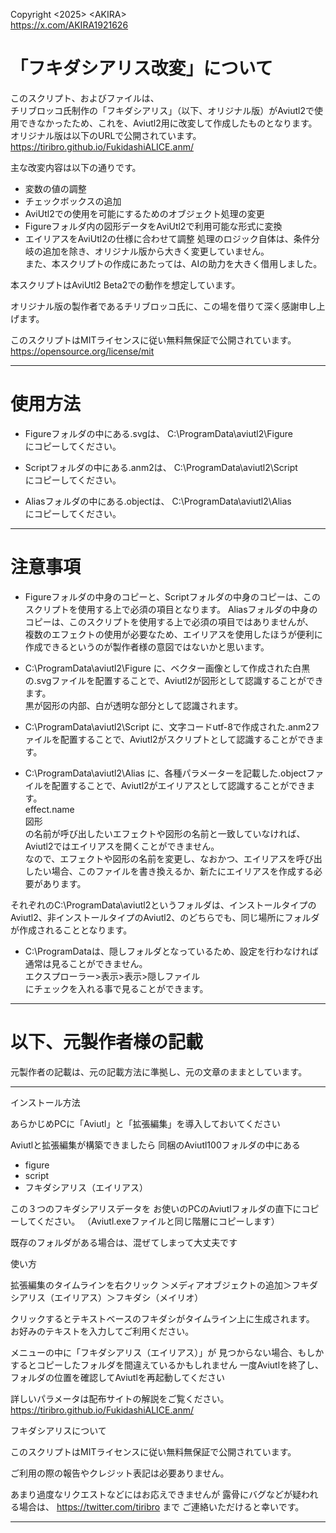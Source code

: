 Copyright \<2025> \<AKIRA>  
https://x.com/AKIRA1921626

# 「フキダシアリス改変」について

このスクリプト、およびファイルは、  
チリブロッコ氏制作の「フキダシアリス」（以下、オリジナル版）がAviutl2で使用できなかったため、これを、Aviutl2用に改変して作成したものとなります。  
オリジナル版は以下のURLで公開されています。  
https://tiribro.github.io/FukidashiALICE.anm/

主な改変内容は以下の通りです。
- 変数の値の調整
- チェックボックスの追加
- AviUtl2での使用を可能にするためのオブジェクト処理の変更
- Figureフォルダ内の図形データをAviUtl2で利用可能な形式に変換
- エイリアスをAviUtl2の仕様に合わせて調整
処理のロジック自体は、条件分岐の追加を除き、オリジナル版から大きく変更していません。  
また、本スクリプトの作成にあたっては、AIの助力を大きく借用しました。  

本スクリプトはAviUtl2 Beta2での動作を想定しています。  

オリジナル版の製作者であるチリブロッコ氏に、この場を借りて深く感謝申し上げます。  

このスクリプトはMITライセンスに従い無料無保証で公開されています。  
https://opensource.org/license/mit

-----

# 使用方法

- Figureフォルダの中にある.svgは、
C:\ProgramData\aviutl2\Figure  
にコピーしてください。

- Scriptフォルダの中にある.anm2は、
C:\ProgramData\aviutl2\Script  
にコピーしてください。

- Aliasフォルダの中にある.objectは、
C:\ProgramData\aviutl2\Alias  
にコピーしてください。

-----

# 注意事項

- Figureフォルダの中身のコピーと、Scriptフォルダの中身のコピーは、このスクリプトを使用する上で必須の項目となります。
Aliasフォルダの中身のコピーは、このスクリプトを使用する上で必須の項目ではありませんが、  
複数のエフェクトの使用が必要なため、エイリアスを使用したほうが便利に作成できるというのが製作者様の意図ではないかと思います。  

- C:\ProgramData\aviutl2\Figure
に、ベクター画像として作成された白黒の.svgファイルを配置することで、Aviutl2が図形として認識することができます。  
黒が図形の内部、白が透明な部分として認識されます。  

- C:\ProgramData\aviutl2\Script
に、文字コードutf-8で作成された.anm2ファイルを配置することで、Aviutl2がスクリプトとして認識することができます。  

- C:\ProgramData\aviutl2\Alias
に、各種パラメーターを記載した.objectファイルを配置することで、Aviutl2がエイリアスとして認識することができます。  
effect.name  
図形  
の名前が呼び出したいエフェクトや図形の名前と一致していなければ、Aviutl2ではエイリアスを開くことができません。  
なので、エフェクトや図形の名前を変更し、なおかつ、エイリアスを呼び出したい場合、このファイルを書き換えるか、新たにエイリアスを作成する必要があります。  

それぞれのC:\ProgramData\aviutl2というフォルダは、インストールタイプのAviutl2、非インストールタイプのAviutl2、のどちらでも、同じ場所にフォルダが作成されることとなります。  

- C:\ProgramDataは、隠しフォルダとなっているため、設定を行わなければ通常は見ることができません。  
エクスプローラー>表示>表示>隠しファイル  
にチェックを入れる事で見ることができます。  

------

# 以下、元製作者様の記載
元製作者の記載は、元の記載方法に準拠し、元の文章のままとしています。

-----


インストール方法

あらかじめPCに「Aviutl」と「拡張編集」を導入しておいてください

Aviutlと拡張編集が構築できましたら
同梱のAviutl100フォルダの中にある

- figure
- script
- フキダシアリス（エイリアス）

この３つのフキダシアリスデータを
お使いのPCのAviutlフォルダの直下にコピーしてください。
（Aviutl.exeファイルと同じ階層にコピーします）

既存のフォルダがある場合は、混ぜてしまって大丈夫です

使い方

拡張編集のタイムラインを右クリック
＞メディアオブジェクトの追加＞フキダシアリス（エイリアス）＞フキダシ（メイリオ）

クリックするとテキストベースのフキダシがタイムライン上に生成されます。
お好みのテキストを入力してご利用ください。

メニューの中に「フキダシアリス（エイリアス）」が
見つからない場合、もしかするとコピーしたフォルダを間違えているかもしれません
一度Aviutlを終了し、フォルダの位置を確認してAviutlを再起動してください

詳しいパラメータは配布サイトの解説をご覧ください。
https://tiribro.github.io/FukidashiALICE.anm/


フキダシアリスについて

このスクリプトはMITライセンスに従い無料無保証で公開されています。

ご利用の際の報告やクレジット表記は必要ありません。

あまり過度なリクエストなどにはお応えできませんが
露骨にバグなどが疑われる場合は、 https://twitter.com/tiribro まで
ご連絡いただけると幸いです。

-----